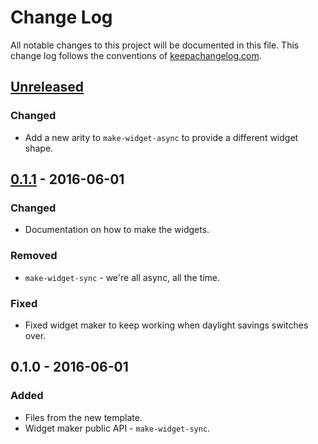 # Change Log
All notable changes to this project will be documented in this file. This change log follows the conventions of [keepachangelog.com](http://keepachangelog.com/).

## [Unreleased]
### Changed
- Add a new arity to `make-widget-async` to provide a different widget shape.

## [0.1.1] - 2016-06-01
### Changed
- Documentation on how to make the widgets.

### Removed
- `make-widget-sync` - we're all async, all the time.

### Fixed
- Fixed widget maker to keep working when daylight savings switches over.

## 0.1.0 - 2016-06-01
### Added
- Files from the new template.
- Widget maker public API - `make-widget-sync`.

[Unreleased]: https://github.com/your-name/storm-trident-drpc/compare/0.1.1...HEAD
[0.1.1]: https://github.com/your-name/storm-trident-drpc/compare/0.1.0...0.1.1
